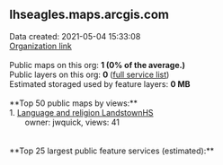 <h2>lhseagles.maps.arcgis.com</h2> Data created: 2021-05-04 15:33:08 <br /><a target='new' href='https://lhseagles.maps.arcgis.com'>Organization link</a><br /><br />Public maps on this org: <b>1 (0% of the average.)</b><br />Public layers on this org: <b>0 </b>(<a target='new' href='https://services.arcgis.com/CkFVoZMEj2kvsZGh/ArcGIS/rest/services'>full service list</a>)<br />Estimated storaged used by feature layers: <b>0 MB</b><br /><br />**Top 50 public maps by views:**<br />  1. <a target='new' href='https://www.arcgis.com/home/item.html?id=9451d1fd49974e98a7ef502584527a1f'>Language and religion LandstownHS</a> <br />  &nbsp;&nbsp;&nbsp;&nbsp; &nbsp;&nbsp;owner: jwquick, views: 41<br /><br /><br />**Top 25 largest public feature services (estimated):**<br />